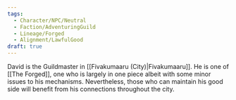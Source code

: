 ```yaml
---
tags:
  - Character/NPC/Neutral
  - Faction/AdventuringGuild
  - Lineage/Forged
  - Alignment/LawfulGood
draft: true
---
```

David is the Guildmaster in [[Fivakumaaru (City)|Fivakumaaru]]. He is one of [[The Forged]], one who is largely in one piece albeit with some minor issues to his mechanisms. Nevertheless, those who can maintain his good side will benefit from his connections throughout the city. 